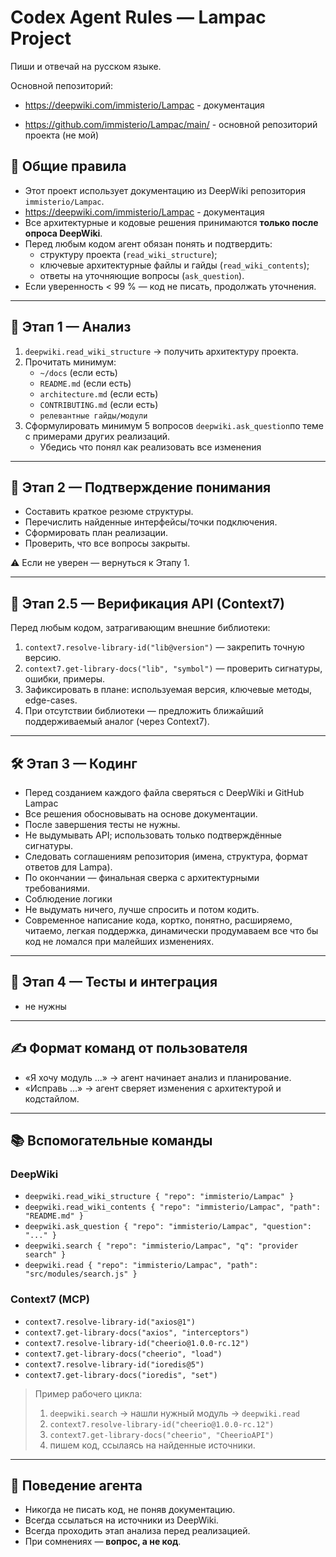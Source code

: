 # Codex Agent Rules — Lampac Project

Пиши и отвечай на русском языке. 

Основной пепозиторий:
- https://deepwiki.com/immisterio/Lampac - документация 

- https://github.com/immisterio/Lampac/main/ - основной репозиторий проекта (не мой)


## 📘 Общие правила

- Этот проект использует документацию из DeepWiki репозитория `immisterio/Lampac`.
- https://deepwiki.com/immisterio/Lampac - документация 
- Все архитектурные и кодовые решения принимаются **только после опроса DeepWiki**.
- Перед любым кодом агент обязан понять и подтвердить:
  - структуру проекта (`read_wiki_structure`);
  - ключевые архитектурные файлы и гайды (`read_wiki_contents`);
  - ответы на уточняющие вопросы (`ask_question`).
- Если уверенность < 99 % — код не писать, продолжать уточнения.

---

## 🧭 Этап 1 — Анализ
1. `deepwiki.read_wiki_structure` → получить архитектуру проекта.  
2. Прочитать минимум:
   - `~/docs` (если есть)
   - `README.md` (если есть)
   - `architecture.md` (если есть)
   - `CONTRIBUTING.md` (если есть)
   - `релевантные гайды/модули`  
3. Сформулировать минимум 5 вопросов `deepwiki.ask_question`по теме с примерами других реализаций. 
   - Убедись что понял как реализовать все изменения

---

## 🧠 Этап 2 — Подтверждение понимания
- Составить краткое резюме структуры.
- Перечислить найденные интерфейсы/точки подключения.
- Сформировать план реализации.
- Проверить, что все вопросы закрыты.

⚠️ Если не уверен — вернуться к Этапу 1.

---

## 🧪 Этап 2.5 — Верификация API (Context7)
Перед любым кодом, затрагивающим внешние библиотеки:
1) `context7.resolve-library-id("lib@version")` — закрепить точную версию.  
2) `context7.get-library-docs("lib", "symbol")` — проверить сигнатуры, ошибки, примеры.  
3) Зафиксировать в плане: используемая версия, ключевые методы, edge-cases.  
4) При отсутствии библиотеки — предложить ближайший поддерживаемый аналог (через Context7).

---

## 🛠 Этап 3 — Кодинг
- Перед созданием каждого файла сверяться с DeepWiki и GitHub Lampac
- Все решения обосновывать на основе  документации.
- После завершения тесты не нужны.
- Не выдумывать API; использовать только подтверждённые сигнатуры.
- Следовать соглашениям репозитория (имена, структура, формат ответов для Lampa).
- По окончании — финальная сверка с архитектурными требованиями.
- Соблюдение логики
- Не выдумать ничего, лучше спросить и потом кодить.
- Современное написание кода, кортко, понятно, расширяемо, читаемо, легкая поддержка, динамически продумаваем все что бы код не ломался при малейших изменениях.
---

## 🧪 Этап 4 — Тесты и интеграция
- не нужны

---

## ✍️ Формат команд от пользователя
- «Я хочу модуль ...» → агент начинает анализ и планирование.
- «Исправь …» → агент сверяет изменения с архитектурой и кодстайлом.

---

## 📚 Вспомогательные команды
### DeepWiki 
- `deepwiki.read_wiki_structure { "repo": "immisterio/Lampac" }`
- `deepwiki.read_wiki_contents { "repo": "immisterio/Lampac", "path": "README.md" }`
- `deepwiki.ask_question { "repo": "immisterio/Lampac", "question": "..." }`
- `deepwiki.search { "repo": "immisterio/Lampac", "q": "provider search" }`
- `deepwiki.read { "repo": "immisterio/Lampac", "path": "src/modules/search.js" }`
### Context7 (MCP)
- `context7.resolve-library-id("axios@1")`
- `context7.get-library-docs("axios", "interceptors")`
- `context7.resolve-library-id("cheerio@1.0.0-rc.12")`
- `context7.get-library-docs("cheerio", "load")`
- `context7.resolve-library-id("ioredis@5")`
- `context7.get-library-docs("ioredis", "set")`

> Пример рабочего цикла:  
> 1) `deepwiki.search` → нашли нужный модуль → `deepwiki.read`  
> 2) `context7.resolve-library-id("cheerio@1.0.0-rc.12")`  
> 3) `context7.get-library-docs("cheerio", "CheerioAPI")`  
> 4) пишем код, ссылаясь на найденные источники.

---

## 🤖 Поведение агента
- Никогда не писать код, не поняв документацию.
- Всегда ссылаться на источники из DeepWiki.
- Всегда проходить этап анализа перед реализацией.
- При сомнениях — **вопрос, а не код**.